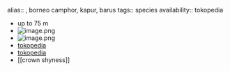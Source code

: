 alias:: , borneo camphor, kapur, barus
tags:: species
availability:: tokopedia

- up to 75 m
- ![image.png](https://peach-geographical-bat-397.mypinata.cloud/ipfs/QmTQCKSxQtCZSGSsRxR36G2wHh3eyPkVud3d4D28uGLoRA)
- ![image.png](https://peach-geographical-bat-397.mypinata.cloud/ipfs/QmUkrVqseVwmcWAU8aBdqgAvyMj7KspJcsr4Yx7kJeSjSk)
- [tokopedia](https://www.tokopedia.com/dryobalanops/pohon-kapur-dryobalanops-aromatica?extParam=ivf%3Dfalse%26src%3Dsearch)
- [tokopedia](https://www.tokopedia.com/dryobalanops/pohon-kapur-dryobalanops-aromatica?extParam=whid%3D14005907)
- [[crown shyness]]